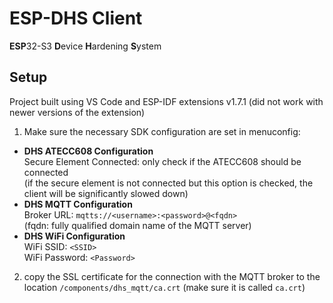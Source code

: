 # ESP-DHS Client

**ESP**32-S3 **D**evice **H**ardening **S**ystem

## Setup

Project built using VS Code and ESP-IDF extensions v1.7.1 (did not work with newer versions of the extension)

1.  Make sure the necessary SDK configuration are set in menuconfig:  
- **DHS ATECC608 Configuration**  
Secure Element Connected: only check if the ATECC608 should be connected   
(if the secure element is not connected but this option is checked, the client will be significantly slowed down)  
- **DHS MQTT Configuration**  
Broker URL: `mqtts://<username>:<password>@<fqdn>`  
(fqdn: fully qualified domain name of the MQTT server)  
- **DHS WiFi Configuration**  
WiFi SSID: `<SSID>`  
WiFi Password: `<Password>`

2. copy the SSL certificate for the connection with the MQTT broker to the location `/components/dhs_mqtt/ca.crt` (make sure it is called `ca.crt`)